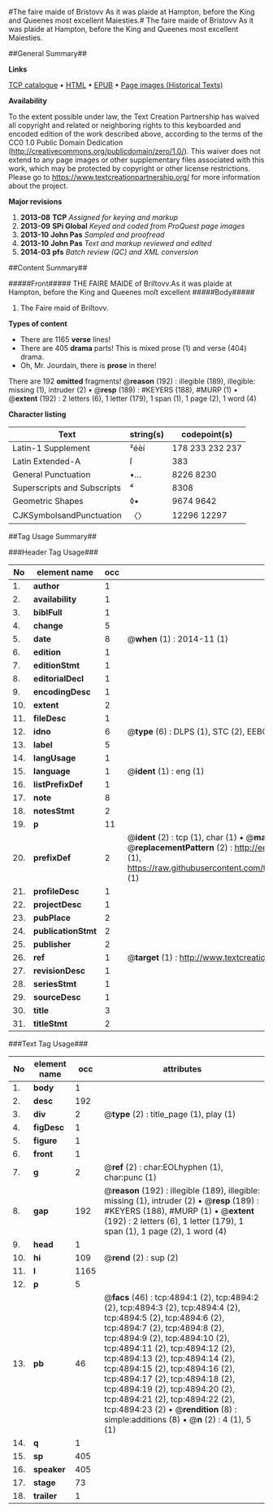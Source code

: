 #The faire maide of Bristovv As it was plaide at Hampton, before the King and Queenes most excellent Maiesties.#
The faire maide of Bristovv As it was plaide at Hampton, before the King and Queenes most excellent Maiesties.

##General Summary##

**Links**

[TCP catalogue](http://www.ota.ox.ac.uk/tcp/)  • 
[HTML](http://tei.it.ox.ac.uk/tcp/Texts-HTML/free/A16/A16900.html)  • 
[EPUB](http://tei.it.ox.ac.uk/tcp/Texts-EPUB/free/A16/A16900.epub) • 
[Page images (Historical Texts)](https://historicaltexts.jisc.ac.uk/eebo-99840393e)

**Availability**

To the extent possible under law, the Text Creation Partnership has waived all copyright and related or neighboring rights to this keyboarded and encoded edition of the work described above, according to the terms of the CC0 1.0 Public Domain Dedication (http://creativecommons.org/publicdomain/zero/1.0/). This waiver does not extend to any page images or other supplementary files associated with this work, which may be protected by copyright or other license restrictions. Please go to https://www.textcreationpartnership.org/ for more information about the project.

**Major revisions**

1. __2013-08__ __TCP__ *Assigned for keying and markup*
1. __2013-09__ __SPi Global__ *Keyed and coded from ProQuest page images*
1. __2013-10__ __John Pas__ *Sampled and proofread*
1. __2013-10__ __John Pas__ *Text and markup reviewed and edited*
1. __2014-03__ __pfs__ *Batch review (QC) and XML conversion*

##Content Summary##

#####Front#####
THE FAIRE MAIDE of Briſtovv.As it was plaide at Hampton, before the King and Queenes moſt excellent 
#####Body#####

1. The Faire maid of Briſtovv.

**Types of content**

  * There are 1165 **verse** lines!
  * There are 405 **drama** parts! This is mixed prose (1) and verse (404) drama.
  * Oh, Mr. Jourdain, there is **prose** in there!

There are 192 **omitted** fragments! 
 @__reason__ (192) : illegible (189), illegible: missing (1), intruder (2)  •  @__resp__ (189) : #KEYERS (188), #MURP (1)  •  @__extent__ (192) : 2 letters (6), 1 letter (179), 1 span (1), 1 page (2), 1 word (4)

**Character listing**


|Text|string(s)|codepoint(s)|
|---|---|---|
|Latin-1 Supplement|²éèí|178 233 232 237|
|Latin Extended-A|ſ|383|
|General Punctuation|•…|8226 8230|
|Superscripts             and Subscripts|⁴|8308|
|Geometric Shapes|◊▪|9674 9642|
|CJKSymbolsandPunctuation|〈〉|12296 12297|

##Tag Usage Summary##

###Header Tag Usage###

|No|element name|occ|attributes|
|---|---|---|---|
|1.|__author__|1||
|2.|__availability__|1||
|3.|__biblFull__|1||
|4.|__change__|5||
|5.|__date__|8| @__when__ (1) : 2014-11 (1)|
|6.|__edition__|1||
|7.|__editionStmt__|1||
|8.|__editorialDecl__|1||
|9.|__encodingDesc__|1||
|10.|__extent__|2||
|11.|__fileDesc__|1||
|12.|__idno__|6| @__type__ (6) : DLPS (1), STC (2), EEBO-CITATION (1), PROQUEST (1), VID (1)|
|13.|__label__|5||
|14.|__langUsage__|1||
|15.|__language__|1| @__ident__ (1) : eng (1)|
|16.|__listPrefixDef__|1||
|17.|__note__|8||
|18.|__notesStmt__|2||
|19.|__p__|11||
|20.|__prefixDef__|2| @__ident__ (2) : tcp (1), char (1)  •  @__matchPattern__ (2) : ([0-9\-]+):([0-9IVX]+) (1), (.+) (1)  •  @__replacementPattern__ (2) : http://eebo.chadwyck.com/downloadtiff?vid=$1&page=$2 (1), https://raw.githubusercontent.com/textcreationpartnership/Texts/master/tcpchars.xml#$1 (1)|
|21.|__profileDesc__|1||
|22.|__projectDesc__|1||
|23.|__pubPlace__|2||
|24.|__publicationStmt__|2||
|25.|__publisher__|2||
|26.|__ref__|1| @__target__ (1) : http://www.textcreationpartnership.org/docs/. (1)|
|27.|__revisionDesc__|1||
|28.|__seriesStmt__|1||
|29.|__sourceDesc__|1||
|30.|__title__|3||
|31.|__titleStmt__|2||


###Text Tag Usage###

|No|element name|occ|attributes|
|---|---|---|---|
|1.|__body__|1||
|2.|__desc__|192||
|3.|__div__|2| @__type__ (2) : title_page (1), play (1)|
|4.|__figDesc__|1||
|5.|__figure__|1||
|6.|__front__|1||
|7.|__g__|2| @__ref__ (2) : char:EOLhyphen (1), char:punc (1)|
|8.|__gap__|192| @__reason__ (192) : illegible (189), illegible: missing (1), intruder (2)  •  @__resp__ (189) : #KEYERS (188), #MURP (1)  •  @__extent__ (192) : 2 letters (6), 1 letter (179), 1 span (1), 1 page (2), 1 word (4)|
|9.|__head__|1||
|10.|__hi__|109| @__rend__ (2) : sup (2)|
|11.|__l__|1165||
|12.|__p__|5||
|13.|__pb__|46| @__facs__ (46) : tcp:4894:1 (2), tcp:4894:2 (2), tcp:4894:3 (2), tcp:4894:4 (2), tcp:4894:5 (2), tcp:4894:6 (2), tcp:4894:7 (2), tcp:4894:8 (2), tcp:4894:9 (2), tcp:4894:10 (2), tcp:4894:11 (2), tcp:4894:12 (2), tcp:4894:13 (2), tcp:4894:14 (2), tcp:4894:15 (2), tcp:4894:16 (2), tcp:4894:17 (2), tcp:4894:18 (2), tcp:4894:19 (2), tcp:4894:20 (2), tcp:4894:21 (2), tcp:4894:22 (2), tcp:4894:23 (2)  •  @__rendition__ (8) : simple:additions (8)  •  @__n__ (2) : 4 (1), 5 (1)|
|14.|__q__|1||
|15.|__sp__|405||
|16.|__speaker__|405||
|17.|__stage__|73||
|18.|__trailer__|1||
